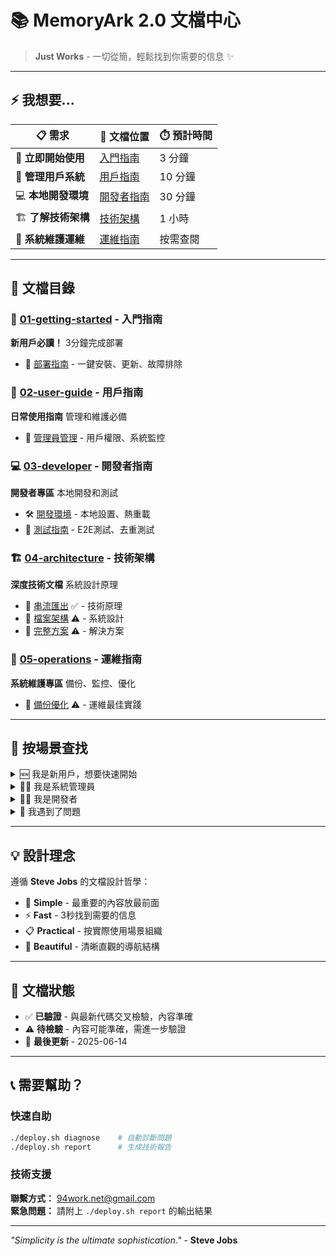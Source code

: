 # 📚 MemoryArk 2.0 文檔中心

> **Just Works** - 一切從簡，輕鬆找到你需要的信息 ✨

---

## ⚡ 我想要...

| 📋 需求 | 📂 文檔位置 | ⏱️ 預計時間 |
|---------|-------------|-------------|
| 🚀 **立即開始使用** | [入門指南](01-getting-started/) | 3 分鐘 |
| 👥 **管理用戶系統** | [用戶指南](02-user-guide/) | 10 分鐘 |
| 💻 **本地開發環境** | [開發者指南](03-developer/) | 30 分鐘 |
| 🏗️ **了解技術架構** | [技術架構](04-architecture/) | 1 小時 |
| 🔧 **系統維護運維** | [運維指南](05-operations/) | 按需查閱 |

---

## 📖 文檔目錄

### 🥇 [01-getting-started](01-getting-started/) - 入門指南
**新用戶必讀！** 3分鐘完成部署
- 🚀 [部署指南](01-getting-started/DEPLOYMENT.md) - 一鍵安裝、更新、故障排除

### 👥 [02-user-guide](02-user-guide/) - 用戶指南  
**日常使用指南** 管理和維護必備
- 🔑 [管理員管理](02-user-guide/ADMIN_MANAGEMENT.md) - 用戶權限、系統監控

### 💻 [03-developer](03-developer/) - 開發者指南
**開發者專區** 本地開發和測試
- 🛠️ [開發環境](03-developer/DEVELOPMENT.md) - 本地設置、熱重載  
- 🧪 [測試指南](03-developer/testing/) - E2E測試、去重測試

### 🏗️ [04-architecture](04-architecture/) - 技術架構
**深度技術文檔** 系統設計原理
- 🔄 [串流匯出](04-architecture/STREAMING_EXPORT_EXPLAINED.md) ✅ - 技術原理
- 📁 [檔案架構](04-architecture/FILE_MANAGEMENT_ARCHITECTURE.md) ⚠️ - 系統設計  
- 🎯 [完整方案](04-architecture/FINAL_FILE_MANAGEMENT_SOLUTION.md) ⚠️ - 解決方案

### 🔧 [05-operations](05-operations/) - 運維指南
**系統維護專區** 備份、監控、優化
- 💾 [備份優化](05-operations/BACKUP_AND_EXPORT_OPTIMIZATION.md) ⚠️ - 運維最佳實踐

---

## 🎯 按場景查找

<details>
<summary>🆕 我是新用戶，想要快速開始</summary>

**推薦路徑：**
1. [入門指南](01-getting-started/) → 快速部署
2. [用戶指南](02-user-guide/) → 基本操作  
3. 開始使用！

**預計時間：** 10 分鐘
</details>

<details>
<summary>👨‍💼 我是系統管理員</summary>

**推薦路徑：**
1. [部署指南](01-getting-started/DEPLOYMENT.md) → 系統部署
2. [管理員管理](02-user-guide/ADMIN_MANAGEMENT.md) → 用戶管理
3. [運維指南](05-operations/) → 日常維護

**預計時間：** 30 分鐘
</details>

<details>
<summary>👨‍💻 我是開發者</summary>

**推薦路徑：**
1. [開發環境](03-developer/DEVELOPMENT.md) → 本地開發
2. [技術架構](04-architecture/) → 系統理解
3. [測試指南](03-developer/testing/) → 質量保證

**預計時間：** 2 小時
</details>

<details>
<summary>🚨 我遇到了問題</summary>

**故障排除路徑：**
1. [快速診斷](01-getting-started/DEPLOYMENT.md#-出問題了) → 自動修復
2. [用戶指南](02-user-guide/README.md#-遇到問題) → 常見問題
3. [運維指南](05-operations/README.md#-故障處理) → 深度排查

**預計時間：** 5-15 分鐘
</details>

---

## 💡 設計理念

遵循 **Steve Jobs** 的文檔設計哲學：

- 🎯 **Simple** - 最重要的內容放最前面
- ⚡ **Fast** - 3秒找到需要的信息  
- 📋 **Practical** - 按實際使用場景組織
- 💫 **Beautiful** - 清晰直觀的導航結構

---

## 🔄 文檔狀態

- ✅ **已驗證** - 與最新代碼交叉檢驗，內容準確
- ⚠️ **待檢驗** - 內容可能準確，需進一步驗證  
- 📅 **最後更新** - 2025-06-14

---

## 📞 需要幫助？

### 快速自助

```bash
./deploy.sh diagnose    # 自動診斷問題
./deploy.sh report      # 生成技術報告
```

### 技術支援

**聯繫方式：** 94work.net@gmail.com  
**緊急問題：** 請附上 `./deploy.sh report` 的輸出結果

---

*"Simplicity is the ultimate sophistication."* - **Steve Jobs**